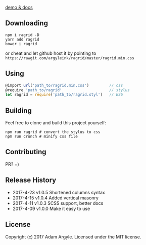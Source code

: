 [demo & docs](https://argyleink.github.io/ragrid/)


## Downloading
```shell
npm i ragrid -D
yarn add ragrid
bower i ragrid
```
or cheat and let github host it by pointing to `https://rawgit.com/argyleink/ragrid/master/ragrid.min.css`


## Using
```javascript
@import url('path_to/ragrid.min.css')         // css
@require 'path_to/ragrid'                     // stylus
let ragrid = require('path_to/ragrid.styl')   // ES6
```


## Building
Feel free to clone and build this project yourself:
```shell
npm run ragrid # convert the stylus to css
npm run crunch # minify css file
```


## Contributing
PR? =)

## Release History
* 2017-4-23  v1.0.5  Shortened columns syntax
* 2017-4-15  v1.0.4  Added vertical masonry
* 2017-4-11  v1.0.3  SCSS support, better docs
* 2017-4-09  v1.0.0  Make it easy to use

## License
Copyright (c) 2017 Adam Argyle. Licensed under the MIT license.
